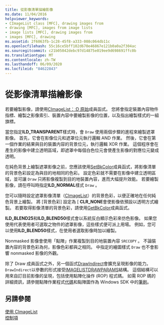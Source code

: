 ```yaml
---
title: 從影像清單描繪影像
ms.date: 11/04/2016
helpviewer_keywords:
- CImageList class [MFC], drawing images from
- drawing [MFC], images from image lists
- image lists [MFC], drawing images from
- images [MFC], drawing
ms.assetid: 2f6063fb-1c28-45f8-a333-008c064db11c
ms.openlocfilehash: 55c16ce5bff102d670e46867e121b0a0a2f304ac
ms.sourcegitcommit: c21b05042debc97d14875e019ee9d698691ffc0b
ms.translationtype: MT
ms.contentlocale: zh-TW
ms.lasthandoff: 06/09/2020
ms.locfileid: "84622843"
---
```

# <a name="drawing-images-from-an-image-list"></a>從影像清單描繪影像

若要繪製影像，請使用[CImageList：:D 原始](reference/cimagelist-class.md#draw)成員函式。 您將會指定裝置內容物件指標、繪製之影像索引、裝置內容中要繪製影像的位置，以及指出繪製樣式的一組旗標。

當您指定**ILD_TRANSPARENT**樣式時，會 `Draw` 使用兩個步驟的進程來繪製遮罩影像。 首先，它會在影像位元和遮罩位元執行邏輯 AND 作業。 然後，它會在第一個作業的結果與目的裝置内容的背景位元，執行邏輯 XOR 作業。 這個程序會在產生的影像中建立透明區域，即遮罩中每個白色位元會使產生影像的對應位元變成透明。

在純色背景上繪製遮罩影像之前，您應該使用[SetBkColor](reference/cimagelist-class.md#setbkcolor)成員函式，將影像清單的背景色彩設定為與目的地相同的色彩。 設定色彩就不需要在影像中建立透明區域，並可讓 `Draw` 只將影像複製到目的地裝置內容，進而大幅提升效能。 若要繪製影像，請在呼叫時指定**ILD_NORMAL**樣式 `Draw` 。

您可以隨時設定遮罩影像清單（[CImageList](reference/cimagelist-class.md)）的背景色彩，以便正確地在任何純色背景上繪製。 將 [背景色彩] 設定為 [ **CLR_NONE**會使影像依預設以透明方式繪製。 若要取得影像清單的背景色彩，請使用[GetBkColor](reference/cimagelist-class.md#getbkcolor)成員函式。

**ILD_BLEND25**和**ILD_BLEND50**樣式會以系統反白顯示色彩來仿色影像。 如果您使用代表使用者可選取之物件的遮罩影像，這些樣式便可派上用場。 例如，您可以使用**ILD_BLEND50**樣式，在使用者選取影像時加以繪製。

Nonmasked 影像會使用「點陣」作業複製到目的地裝置內容 `SRCCOPY` 。 不論裝置內容的背景色彩為何，影像色彩都與之相同。 中指定的繪圖樣式 `Draw` 也不會影響 nonmasked 影像的外觀。

除了 Draw 成員函式之外，另一個函式[DrawIndirect](reference/cimagelist-class.md#drawindirect)會擴充呈現影像的能力。 `DrawIndirect`以參數的形式接受[IMAGELISTDRAWPARAMS](/windows/win32/api/commctrl/ns-commctrl-imagelistdrawparams)結構。 這個結構可以用來自訂目前影像的呈現，包括使用點陣化操作 (ROP) 程式碼。 如需 ROP 碼的詳細資訊，請參閱點陣作業程式[代碼](/windows/win32/gdi/raster-operation-codes)和點陣圖作為 Windows SDK 中的[筆刷](/windows/win32/gdi/bitmaps-as-brushes)。

## <a name="see-also"></a>另請參閱

[使用 CImageList](using-cimagelist.md)<br/>
[控制項](controls-mfc.md)
